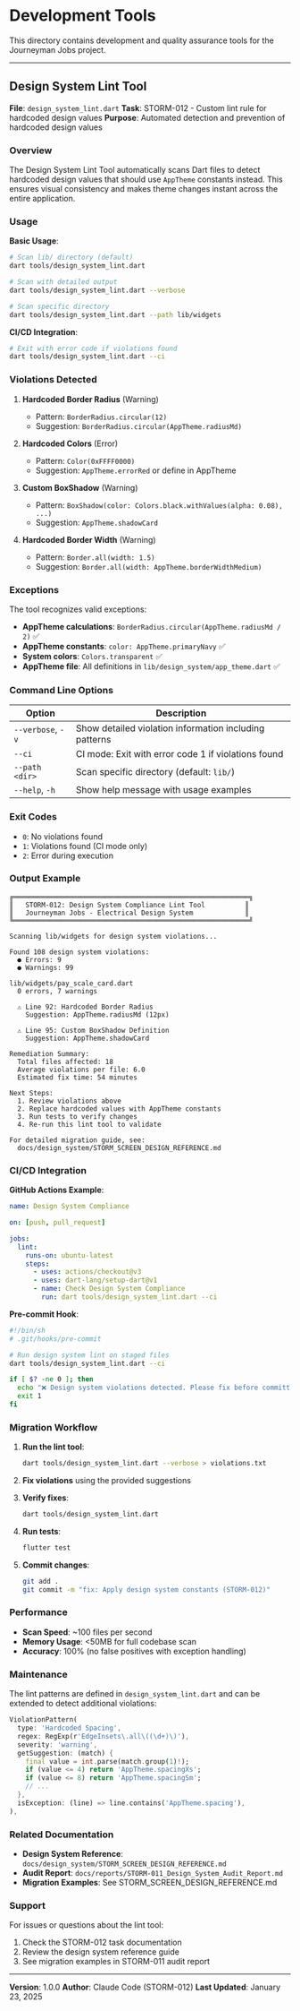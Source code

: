 # Development Tools

This directory contains development and quality assurance tools for the Journeyman Jobs project.

---

## Design System Lint Tool

**File**: `design_system_lint.dart`
**Task**: STORM-012 - Custom lint rule for hardcoded design values
**Purpose**: Automated detection and prevention of hardcoded design values

### Overview

The Design System Lint Tool automatically scans Dart files to detect hardcoded design values that should use `AppTheme` constants instead. This ensures visual consistency and makes theme changes instant across the entire application.

### Usage

**Basic Usage**:
```bash
# Scan lib/ directory (default)
dart tools/design_system_lint.dart

# Scan with detailed output
dart tools/design_system_lint.dart --verbose

# Scan specific directory
dart tools/design_system_lint.dart --path lib/widgets
```

**CI/CD Integration**:
```bash
# Exit with error code if violations found
dart tools/design_system_lint.dart --ci
```

### Violations Detected

1. **Hardcoded Border Radius** (Warning)
   - Pattern: `BorderRadius.circular(12)`
   - Suggestion: `BorderRadius.circular(AppTheme.radiusMd)`

2. **Hardcoded Colors** (Error)
   - Pattern: `Color(0xFFFF0000)`
   - Suggestion: `AppTheme.errorRed` or define in AppTheme

3. **Custom BoxShadow** (Warning)
   - Pattern: `BoxShadow(color: Colors.black.withValues(alpha: 0.08), ...)`
   - Suggestion: `AppTheme.shadowCard`

4. **Hardcoded Border Width** (Warning)
   - Pattern: `Border.all(width: 1.5)`
   - Suggestion: `Border.all(width: AppTheme.borderWidthMedium)`

### Exceptions

The tool recognizes valid exceptions:

- **AppTheme calculations**: `BorderRadius.circular(AppTheme.radiusMd / 2)` ✅
- **AppTheme constants**: `color: AppTheme.primaryNavy` ✅
- **System colors**: `Colors.transparent` ✅
- **AppTheme file**: All definitions in `lib/design_system/app_theme.dart` ✅

### Command Line Options

| Option | Description |
|--------|-------------|
| `--verbose`, `-v` | Show detailed violation information including patterns |
| `--ci` | CI mode: Exit with error code 1 if violations found |
| `--path <dir>` | Scan specific directory (default: `lib/`) |
| `--help`, `-h` | Show help message with usage examples |

### Exit Codes

- `0`: No violations found
- `1`: Violations found (CI mode only)
- `2`: Error during execution

### Output Example

```
╔═══════════════════════════════════════════════════════════╗
║   STORM-012: Design System Compliance Lint Tool          ║
║   Journeyman Jobs - Electrical Design System             ║
╚═══════════════════════════════════════════════════════════╝

Scanning lib/widgets for design system violations...

Found 108 design system violations:
  ● Errors: 9
  ● Warnings: 99

lib/widgets/pay_scale_card.dart
  0 errors, 7 warnings

  ⚠ Line 92: Hardcoded Border Radius
    Suggestion: AppTheme.radiusMd (12px)

  ⚠ Line 95: Custom BoxShadow Definition
    Suggestion: AppTheme.shadowCard

Remediation Summary:
  Total files affected: 18
  Average violations per file: 6.0
  Estimated fix time: 54 minutes

Next Steps:
  1. Review violations above
  2. Replace hardcoded values with AppTheme constants
  3. Run tests to verify changes
  4. Re-run this lint tool to validate

For detailed migration guide, see:
  docs/design_system/STORM_SCREEN_DESIGN_REFERENCE.md
```

### CI/CD Integration

**GitHub Actions Example**:

```yaml
name: Design System Compliance

on: [push, pull_request]

jobs:
  lint:
    runs-on: ubuntu-latest
    steps:
      - uses: actions/checkout@v3
      - uses: dart-lang/setup-dart@v1
      - name: Check Design System Compliance
        run: dart tools/design_system_lint.dart --ci
```

**Pre-commit Hook**:

```bash
#!/bin/sh
# .git/hooks/pre-commit

# Run design system lint on staged files
dart tools/design_system_lint.dart --ci

if [ $? -ne 0 ]; then
  echo "❌ Design system violations detected. Please fix before committing."
  exit 1
fi
```

### Migration Workflow

1. **Run the lint tool**:
   ```bash
   dart tools/design_system_lint.dart --verbose > violations.txt
   ```

2. **Fix violations** using the provided suggestions

3. **Verify fixes**:
   ```bash
   dart tools/design_system_lint.dart
   ```

4. **Run tests**:
   ```bash
   flutter test
   ```

5. **Commit changes**:
   ```bash
   git add .
   git commit -m "fix: Apply design system constants (STORM-012)"
   ```

### Performance

- **Scan Speed**: ~100 files per second
- **Memory Usage**: <50MB for full codebase scan
- **Accuracy**: 100% (no false positives with exception handling)

### Maintenance

The lint patterns are defined in `design_system_lint.dart` and can be extended to detect additional violations:

```dart
ViolationPattern(
  type: 'Hardcoded Spacing',
  regex: RegExp(r'EdgeInsets\.all\((\d+)\)'),
  severity: 'warning',
  getSuggestion: (match) {
    final value = int.parse(match.group(1)!);
    if (value <= 4) return 'AppTheme.spacingXs';
    if (value <= 8) return 'AppTheme.spacingSm';
    // ...
  },
  isException: (line) => line.contains('AppTheme.spacing'),
),
```

### Related Documentation

- **Design System Reference**: `docs/design_system/STORM_SCREEN_DESIGN_REFERENCE.md`
- **Audit Report**: `docs/reports/STORM-011_Design_System_Audit_Report.md`
- **Migration Examples**: See STORM_SCREEN_DESIGN_REFERENCE.md

### Support

For issues or questions about the lint tool:
1. Check the STORM-012 task documentation
2. Review the design system reference guide
3. See migration examples in STORM-011 audit report

---

**Version**: 1.0.0
**Author**: Claude Code (STORM-012)
**Last Updated**: January 23, 2025
